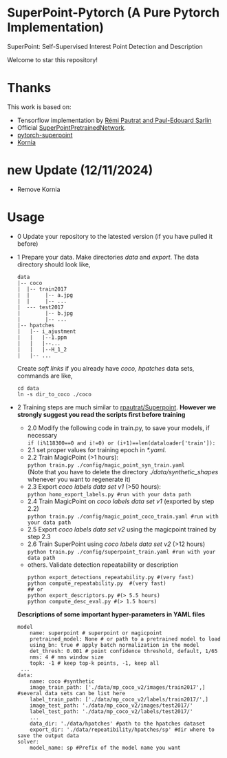 # SuperPoint-Pytorch (A Pure Pytorch Implementation)
SuperPoint: Self-Supervised Interest Point Detection and Description  

Welcome to star this repository!


# Thanks  
This work is based on:  
- Tensorflow implementation by [Rémi Pautrat and Paul-Edouard Sarlin](https://github.com/rpautrat/SuperPoint)  
- Official [SuperPointPretrainedNetwork](https://github.com/magicleap/SuperPointPretrainedNetwork).
- [pytorch-superpoint](https://github.com/eric-yyjau/pytorch-superpoint) 
- [Kornia](https://kornia.github.io/)  


# new Update (12/11/2024)
* Remove Kornia

 
# Usage
* 0 Update your repository to the latested version (if you have pulled it before)
* 1 Prepare your data. Make directories *data* and *export*. The data directory should look like,
    ```
    data
    |-- coco
    |  |-- train2017
    |  |     |-- a.jpg
    |  |     |-- ...
    |  --- test2017
    |        |-- b.jpg
    |        |-- ...
    |-- hpatches
    |   |-- i_ajustment
    |   |   |--1.ppm
    |   |   |--...
    |   |   |--H_1_2
    |   |-- ...
    ```
    Create *soft links* if you already have *coco, hpatches* data sets, commands are like,
    ```
    cd data
    ln -s dir_to_coco ./coco
    ```
* 2 Training steps are much similar to [rpautrat/Superpoint](https://github.com/rpautrat/SuperPoint). 
    **However we strongly suggest you read the scripts first before training**
    - 2.0 Modify the following code in train.py, to save your models, if necessary  
          `if (i%118300==0 and i!=0) or (i+1)==len(dataloader['train']):`  
    - 2.1 set proper values for training epoch in _*.yaml_.
    - 2.2 Train MagicPoint (>1 hours):  
          `python train.py ./config/magic_point_syn_train.yaml`   
          (Note that you have to delete the directory _./data/synthetic_shapes_ whenever you want to regenerate it)
    - 2.3 Export *coco labels data set v1* (>50 hours):   
          `python homo_export_labels.py #run with your data path`
    - 2.4 Train MagicPoint on *coco labels data set v1* (exported by step 2.2)       
          `python train.py ./config/magic_point_coco_train.yaml #run with your data path` 
    - 2.5 Export *coco labels data set v2* using the magicpoint trained by step 2.3
    - 2.6 Train SuperPoint using *coco labels data set v2* (>12 hours)    
          `python train.py ./config/superpoint_train.yaml #run with your data path`  
    - others. Validate detection repeatability or description  
        ```
        python export_detections_repeatability.py #(very fast)  
        python compute_repeatability.py  #(very fast)
        ## or
        python export_descriptors.py #(> 5.5 hours) 
        python compute_desc_eval.py #(> 1.5 hours)
        ```   
        
    **Descriptions of some important hyper-parameters in YAML files**
    ```
    model
        name: superpoint # superpoint or magicpoint
        pretrained_model: None # or path to a pretrained model to load
        using_bn: true # apply batch normalization in the model
        det_thresh: 0.001 # point confidence threshold, default, 1/65
        nms: 4 # nms window size
        topk: -1 # keep top-k points, -1, keep all
     ...
    data:
        name: coco #synthetic
        image_train_path: ['./data/mp_coco_v2/images/train2017',] #several data sets can be list here
        label_train_path: ['./data/mp_coco_v2/labels/train2017/',]
        image_test_path: './data/mp_coco_v2/images/test2017/'
        label_test_path: './data/mp_coco_v2/labels/test2017/'
        ...
        data_dir: './data/hpatches' #path to the hpatches dataset
        export_dir: './data/repeatibility/hpatches/sp' #dir where to save the output data
    solver:
        model_name: sp #Prefix of the model name you want
    ```

